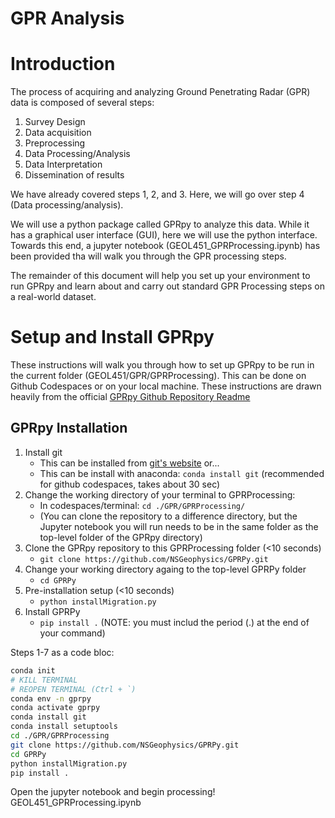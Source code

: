 # GPR Analysis
# Introduction
The process of acquiring and analyzing Ground Penetrating Radar (GPR) data is composed of several steps:
1. Survey Design
2. Data acquisition
3. Preprocessing
4. Data Processing/Analysis
5. Data Interpretation
6. Dissemination of results

We have already covered steps 1, 2, and 3. Here, we will go over step 4 (Data processing/analysis).

We will use a python package called GPRpy to analyze this data. 
While it has a graphical user interface (GUI), here we will use the python interface.
Towards this end, a jupyter notebook (GEOL451_GPRProcessing.ipynb) has been provided tha will walk you through the GPR processing steps.

The remainder of this document will help you set up your environment to run GPRpy and learn about and carry out standard GPR Processing steps on a real-world dataset.

# Setup and Install GPRpy
These instructions will walk you through how to set up GPRpy to be run in the current folder (GEOL451/GPR/GPRProcessing).
This can be done on Github Codespaces or on your local machine.
These instructions are drawn heavily from the official [GPRpy Github Repository Readme](https://github.com/NSGeophysics/GPRPy/tree/master)

## GPRpy Installation
1. Install git
    * This can be installed from [git's website](https://git-scm.com/downloads) or...
    * This can be install with anaconda: `conda install git` (recommended for github codespaces, takes about 30 sec)
2. Change the working directory of your terminal to GPRProcessing:
    * In codespaces/terminal: `cd ./GPR/GPRProcessing/`
    * (You can clone the repository to a difference directory, but the Jupyter notebook you will run needs to be in the same folder as the top-level folder of the GPRpy directory)
3. Clone the GPRpy repository to this GPRProcessing folder (<10 seconds)
    * `git clone https://github.com/NSGeophysics/GPRPy.git`
4. Change your working directory againg to the top-level GPRPy folder
    * `cd GPRPy`
5. Pre-installation setup (<10 seconds)
    * `python installMigration.py`
6. Install GPRPy
    * `pip install .` (NOTE: you must includ the period (.) at the end of your command)

Steps 1-7 as a code bloc:
```bash
conda init
# KILL TERMINAL
# REOPEN TERMINAL (Ctrl + `)
conda env -n gprpy
conda activate gprpy
conda install git
conda install setuptools
cd ./GPR/GPRProcessing
git clone https://github.com/NSGeophysics/GPRPy.git
cd GPRPy
python installMigration.py
pip install .
```

Open the jupyter notebook and begin processing! GEOL451_GPRProcessing.ipynb
